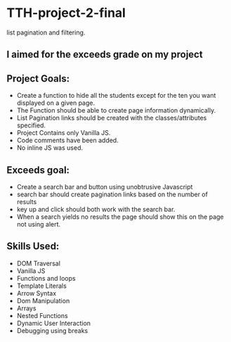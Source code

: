 # TTH-project-2-final

 list pagination and filtering.
 
## I aimed for the exceeds grade on my project
## Project Goals: 

* Create a function to hide all the students except for the ten you want displayed on a given page.
* The Function should be able to create page information dynamically.
* List Pagination links should be created with the classes/attributes specified.
* Project Contains only Vanilla JS.
* Code comments have been added. 
* No inline JS was used.

## Exceeds goal:

* Create a search bar and button using unobtrusive Javascript
* search bar should create pagination links based on the number of results 
* key up and click should both work with the search bar.
* When a search yields no results the page should show this on the page not using alert.

## Skills Used: 
* DOM Traversal
* Vanilla JS
* Functions and loops
* Template Literals
* Arrow Syntax
* Dom Manipulation
* Arrays
* Nested Functions
* Dynamic User Interaction
* Debugging using breaks



